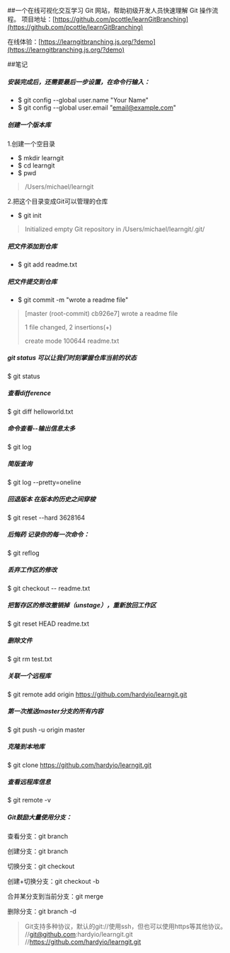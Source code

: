 ##一个在线可视化交互学习 Git 网站，帮助初级开发人员快速理解 Git 操作流程。
项目地址：[https://github.com/pcottle/learnGitBranching](https://github.com/pcottle/learnGitBranching)

在线体验：[https://learngitbranching.js.org/?demo](https://learngitbranching.js.org/?demo)

##笔记
##### 安装完成后，还需要最后一步设置，在命令行输入：

* $ git config --global user.name "Your Name"
* $ git config --global user.email "email@example.com"

##### 创建一个版本库
1.创建一个空目录

* $ mkdir learngit
* $ cd learngit
* $ pwd
> /Users/michael/learngit

2.把这个目录变成Git可以管理的仓库

* $ git init
> Initialized empty Git repository in /Users/michael/learngit/.git/

##### 把文件添加到仓库

* $ git add readme.txt

##### 把文件提交到仓库
* $ git commit -m "wrote a readme file"
 
> [master (root-commit) cb926e7] wrote a readme file
> 
> 1 file changed, 2 insertions(+)
> 
> create mode 100644 readme.txt

##### git status 可以让我们时刻掌握仓库当前的状态
$ git status

##### 查看difference
$ git diff helloworld.txt

##### 命令查看--输出信息太多
$ git log

##### 简版查询
$ git log --pretty=oneline

##### 回退版本 在版本的历史之间穿梭
$ git reset --hard 3628164

##### 后悔药 记录你的每一次命令：
$ git reflog

##### 丢弃工作区的修改

$ git checkout -- readme.txt

##### 把暂存区的修改撤销掉（unstage），重新放回工作区

$ git reset HEAD readme.txt

##### 删除文件

$ git rm test.txt

##### 关联一个远程库
$ git remote add origin https://github.com/hardyio/learngit.git
##### 第一次推送master分支的所有内容

$ git push -u origin master

##### 克隆到本地库

$ git clone https://github.com/hardyio/learngit.git

##### 查看远程库信息
$ git remote -v

##### Git鼓励大量使用分支：

查看分支：git branch

创建分支：git branch <name>

切换分支：git checkout <name>

创建+切换分支：git checkout -b <name>

合并某分支到当前分支：git merge <name>

删除分支：git branch -d <name>

> Git支持多种协议，默认的git://使用ssh，但也可以使用https等其他协议。
> //git@github.com:hardyio/learngit.git
> //https://github.com/hardyio/learngit.git

